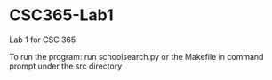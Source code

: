 # CSC365-Lab1
Lab 1 for CSC 365

To run the program: run schoolsearch.py or the Makefile in command prompt under the src directory
